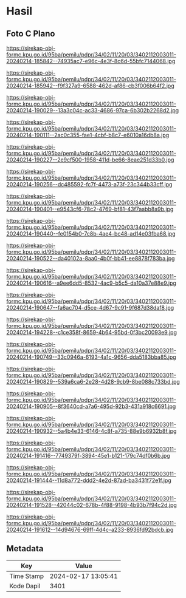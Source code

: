 # Hasil

## Foto C Plano

https://sirekap-obj-formc.kpu.go.id/95ba/pemilu/pdpr/34/02/11/20/03/3402112003011-20240214-185842--74935ac7-e96c-4e3f-8c6d-55bfc7144068.jpg

https://sirekap-obj-formc.kpu.go.id/95ba/pemilu/pdpr/34/02/11/20/03/3402112003011-20240214-185942--f9f327a9-6588-462d-af86-cb3f006b64f2.jpg

https://sirekap-obj-formc.kpu.go.id/95ba/pemilu/pdpr/34/02/11/20/03/3402112003011-20240214-190029--13a3c04c-ac33-4686-97ca-6b302b2268d2.jpg

https://sirekap-obj-formc.kpu.go.id/95ba/pemilu/pdpr/34/02/11/20/03/3402112003011-20240214-190111--2ac0c355-fae1-4cbf-b8c7-e6010a16db8a.jpg

https://sirekap-obj-formc.kpu.go.id/95ba/pemilu/pdpr/34/02/11/20/03/3402112003011-20240214-190227--2e9cf500-1958-411d-be66-8eae251d33b0.jpg

https://sirekap-obj-formc.kpu.go.id/95ba/pemilu/pdpr/34/02/11/20/03/3402112003011-20240214-190256--dc485592-fc7f-4473-a73f-23c344b33cff.jpg

https://sirekap-obj-formc.kpu.go.id/95ba/pemilu/pdpr/34/02/11/20/03/3402112003011-20240214-190401--e9543cf6-78c2-4769-bf81-43f7aabb8a9b.jpg

https://sirekap-obj-formc.kpu.go.id/95ba/pemilu/pdpr/34/02/11/20/03/3402112003011-20240214-190440--fe0154b0-7c8b-4ae4-bc48-ad14e03fba68.jpg

https://sirekap-obj-formc.kpu.go.id/95ba/pemilu/pdpr/34/02/11/20/03/3402112003011-20240214-190522--da40102a-8aa0-4b0f-bb41-ee8878f783ba.jpg

https://sirekap-obj-formc.kpu.go.id/95ba/pemilu/pdpr/34/02/11/20/03/3402112003011-20240214-190616--a9ee6dd5-8532-4ac9-b5c5-da10a37e88e9.jpg

https://sirekap-obj-formc.kpu.go.id/95ba/pemilu/pdpr/34/02/11/20/03/3402112003011-20240214-190647--fa6ac704-d5ce-4d67-9c91-9f687d38daf8.jpg

https://sirekap-obj-formc.kpu.go.id/95ba/pemilu/pdpr/34/02/11/20/03/3402112003011-20240214-194228--c1ce358f-8659-4b64-95bd-0f3bc20093e9.jpg

https://sirekap-obj-formc.kpu.go.id/95ba/pemilu/pdpr/34/02/11/20/03/3402112003011-20240214-190749--33c0946a-6193-4a1c-9656-dda5183bba85.jpg

https://sirekap-obj-formc.kpu.go.id/95ba/pemilu/pdpr/34/02/11/20/03/3402112003011-20240214-190829--539a6ca6-2e28-4d28-9cb9-8be088c733bd.jpg

https://sirekap-obj-formc.kpu.go.id/95ba/pemilu/pdpr/34/02/11/20/03/3402112003011-20240214-190905--8f3640cd-a7a6-495d-92b3-431a918c6691.jpg

https://sirekap-obj-formc.kpu.go.id/95ba/pemilu/pdpr/34/02/11/20/03/3402112003011-20240214-190932--5a4b4e33-6146-4c8f-a735-88e9b6932b8f.jpg

https://sirekap-obj-formc.kpu.go.id/95ba/pemilu/pdpr/34/02/11/20/03/3402112003011-20240214-191416--7749379f-3894-45e1-b121-179c74df0b6b.jpg

https://sirekap-obj-formc.kpu.go.id/95ba/pemilu/pdpr/34/02/11/20/03/3402112003011-20240214-191444--11d8a772-ddd2-4e2d-87ad-ba3431f72e1f.jpg

https://sirekap-obj-formc.kpu.go.id/95ba/pemilu/pdpr/34/02/11/20/03/3402112003011-20240214-191528--42044c02-678b-4f88-9198-4b93b7f94c2d.jpg

https://sirekap-obj-formc.kpu.go.id/95ba/pemilu/pdpr/34/02/11/20/03/3402112003011-20240214-191612--14d94676-69ff-4d4c-a233-8936fd92bdcb.jpg


## Metadata

| Key        | Value               |
| ---------- | ------------------- |
| Time Stamp | 2024-02-17 13:05:41 |
| Kode Dapil | 3401                |



